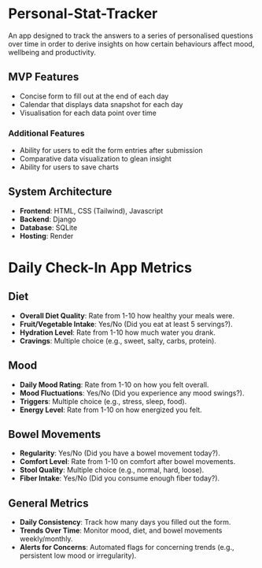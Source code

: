 # Personal-Stat-Tracker
An app designed to track the answers to a series of personalised questions over time in order to derive insights on how certain behaviours affect mood, wellbeing and productivity.

## MVP Features
* Concise form to fill out at the end of each day
* Calendar that displays data snapshot for each day
* Visualisation for each data point over time

### Additional Features
* Ability for users to edit the form entries after submission 
* Comparative data visualization to glean insight
* Ability for users to save charts

## System Architecture
* __Frontend__: HTML, CSS (Tailwind), Javascript
* __Backend__: Django
* __Database__: SQLite
* __Hosting__: Render


# Daily Check-In App Metrics

## Diet
- **Overall Diet Quality**: Rate from 1-10 how healthy your meals were.
- **Fruit/Vegetable Intake**: Yes/No (Did you eat at least 5 servings?).
- **Hydration Level**: Rate from 1-10 how much water you drank.
- **Cravings**: Multiple choice (e.g., sweet, salty, carbs, protein).

## Mood
- **Daily Mood Rating**: Rate from 1-10 on how you felt overall.
- **Mood Fluctuations**: Yes/No (Did you experience any mood swings?).
- **Triggers**: Multiple choice (e.g., stress, sleep, food).
- **Energy Level**: Rate from 1-10 on how energized you felt.

## Bowel Movements
- **Regularity**: Yes/No (Did you have a bowel movement today?).
- **Comfort Level**: Rate from 1-10 on comfort after bowel movements.
- **Stool Quality**: Multiple choice (e.g., normal, hard, loose).
- **Fiber Intake**: Yes/No (Did you consume enough fiber today?).

## General Metrics
- **Daily Consistency**: Track how many days you filled out the form.
- **Trends Over Time**: Monitor mood, diet, and bowel movements weekly/monthly.
- **Alerts for Concerns**: Automated flags for concerning trends (e.g., persistent low mood or irregularity).
